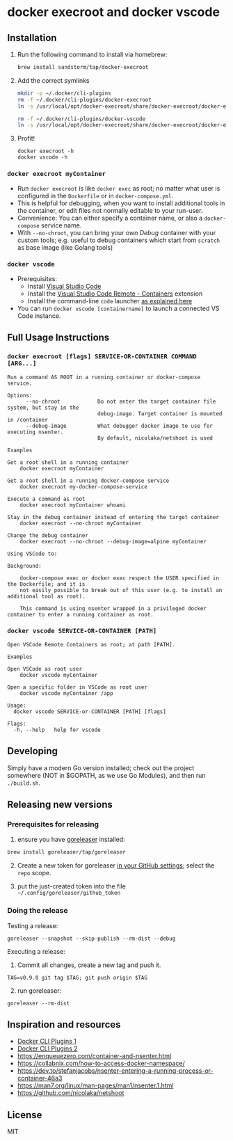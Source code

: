 # docker execroot and docker vscode

## Installation

1. Run the following command to install via homebrew:

   ```bash
   brew install sandstorm/tap/docker-execroot
   ```

2. Add the correct symlinks

   ```bash
   mkdir -p ~/.docker/cli-plugins
   rm -f ~/.docker/cli-plugins/docker-execroot
   ln -s /usr/local/opt/docker-execroot/share/docker-execroot/docker-execroot ~/.docker/cli-plugins/docker-execroot
   
   rm -f ~/.docker/cli-plugins/docker-vscode
   ln -s /usr/local/opt/docker-execroot/share/docker-execroot/docker-execroot ~/.docker/cli-plugins/docker-vscode
   ```

3. Profit!

   ```
   docker execroot -h
   docker vscode -h
   ```

### `docker execroot myContainer`

- Run `docker execroot` is like `docker exec` as root; no matter what user is configured in the `Dockerfile` or in `docker-compose.yml`.
- This is helpful for debugging, when you want to install additional tools in the container, or edit files not normally
  editable to your run-user.
- Convenience: You can either specify a container name, or also a `docker-compose` service name.
- With `--no-chroot`, you can bring your own *Debug* container with your custom tools; e.g. useful to debug containers
  which start from `scratch` as base image (like Golang tools)

### `docker vscode`

- Prerequisites:
  - Install [Visual Studio Code](https://code.visualstudio.com/) 
  - Install the [Visual Studio Code Remote - Containers](https://aka.ms/vscode-remote/download/containers) extension
  - Install the command-line `code` launcher [as explained here](https://code.visualstudio.com/docs/setup/mac#_launching-from-the-command-line)
- You can run `docker vscode [containername]` to launch a connected VS Code instance.

## Full Usage Instructions

### `docker execroot [flags] SERVICE-OR-CONTAINER COMMAND [ARG...]`

```
Run a command AS ROOT in a running container or docker-compose service.

Options:
      --no-chroot            Do not enter the target container file system, but stay in the
                             debug-image. Target container is mounted in /container
      --debug-image          What debugger docker image to use for executing nsenter.
                             By default, nicolaka/netshoot is used

Examples

Get a root shell in a running container
	docker execroot myContainer

Get a root shell in a running docker-compose service
	docker execroot my-docker-compose-service

Execute a command as root
	docker execroot myContainer whoami

Stay in the debug container instead of entering the target container
	docker execroot --no-chroot myContainer

Change the debug container
	docker execroot --no-chroot --debug-image=alpine myContainer

Using VSCode to:

Background:

    docker-compose exec or docker exec respect the USER specified in the Dockerfile; and it is
    not easily possible to break out of this user (e.g. to install an additional tool as root).

    This command is using nsenter wrapped in a privileged docker container to enter a running container as root.
```

### `docker vscode SERVICE-OR-CONTAINER [PATH]`

```
Open VSCode Remote Containers as root; at path [PATH].

Examples

Open VSCode as root user
	docker vscode myContainer

Open a specific folder in VSCode as root user
	docker vscode myContainer /app

Usage:
  docker vscode SERVICE-or-CONTAINER [PATH] [flags]

Flags:
  -h, --help   help for vscode
```


## Developing

Simply have a modern Go version installed; check out the project somewhere (NOT in $GOPATH, as we use Go Modules),
and then run `./build.sh`.

## Releasing new versions


### Prerequisites for releasing

1. ensure you have [goreleaser](https://goreleaser.com/) installed:

  ```bash
  brew install goreleaser/tap/goreleaser
  ```

2. Create a new token for goreleaser [in your GitHub settings](https://github.com/settings/tokens); select the `repo` scope.

3. put the just-created token into the file `~/.config/goreleaser/github_token`



### Doing the release

Testing a release:

```
goreleaser --snapshot --skip-publish --rm-dist --debug
```

Executing a release:

1. Commit all changes, create a new tag and push it.

```
TAG=v0.9.0 git tag $TAG; git push origin $TAG
```

2. run goreleaser:

```
goreleaser --rm-dist
```

## Inspiration and resources

- [Docker CLI Plugins 1](https://gist.github.com/thaJeztah/b7950186212a49e91a806689e66b317d)
- [Docker CLI Plugins 2](https://dille.name/slides/2019-06-06/020_advanced/080_docker_cli_plugins/slides/)
- https://enqueuezero.com/container-and-nsenter.html
- https://collabnix.com/how-to-access-docker-namespace/
- https://dev.to/stefanjacobs/nsenter-entering-a-running-process-or-container-46a3
- https://man7.org/linux/man-pages/man1/nsenter.1.html
- https://github.com/nicolaka/netshoot

## License

MIT